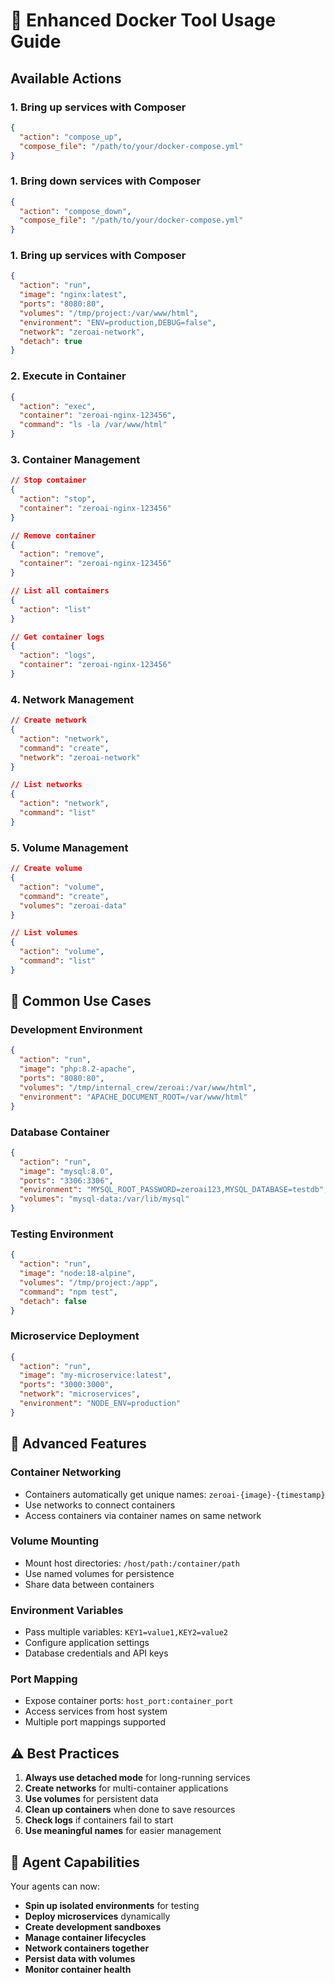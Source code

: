 # 🐳 Enhanced Docker Tool Usage Guide

## Available Actions

### **1. Bring up services with Composer**
```json
{
  "action": "compose_up",
  "compose_file": "/path/to/your/docker-compose.yml"
}
```


### **1. Bring down services with Composer**
```json
{
  "action": "compose_down",
  "compose_file": "/path/to/your/docker-compose.yml"
}
```

### **1. Bring up services with Composer**
```json
{
  "action": "run",
  "image": "nginx:latest",
  "ports": "8080:80",
  "volumes": "/tmp/project:/var/www/html",
  "environment": "ENV=production,DEBUG=false",
  "network": "zeroai-network",
  "detach": true
}
```


### **2. Execute in Container**
```json
{
  "action": "exec",
  "container": "zeroai-nginx-123456",
  "command": "ls -la /var/www/html"
}
```

### **3. Container Management**
```json
// Stop container
{
  "action": "stop",
  "container": "zeroai-nginx-123456"
}

// Remove container
{
  "action": "remove",
  "container": "zeroai-nginx-123456"
}

// List all containers
{
  "action": "list"
}

// Get container logs
{
  "action": "logs",
  "container": "zeroai-nginx-123456"
}
```

### **4. Network Management**
```json
// Create network
{
  "action": "network",
  "command": "create",
  "network": "zeroai-network"
}

// List networks
{
  "action": "network",
  "command": "list"
}
```

### **5. Volume Management**
```json
// Create volume
{
  "action": "volume",
  "command": "create",
  "volumes": "zeroai-data"
}

// List volumes
{
  "action": "volume",
  "command": "list"
}
```

## 🎯 Common Use Cases

### **Development Environment**
```json
{
  "action": "run",
  "image": "php:8.2-apache",
  "ports": "8080:80",
  "volumes": "/tmp/internal_crew/zeroai:/var/www/html",
  "environment": "APACHE_DOCUMENT_ROOT=/var/www/html"
}
```

### **Database Container**
```json
{
  "action": "run",
  "image": "mysql:8.0",
  "ports": "3306:3306",
  "environment": "MYSQL_ROOT_PASSWORD=zeroai123,MYSQL_DATABASE=testdb",
  "volumes": "mysql-data:/var/lib/mysql"
}
```

### **Testing Environment**
```json
{
  "action": "run",
  "image": "node:18-alpine",
  "volumes": "/tmp/project:/app",
  "command": "npm test",
  "detach": false
}
```

### **Microservice Deployment**
```json
{
  "action": "run",
  "image": "my-microservice:latest",
  "ports": "3000:3000",
  "network": "microservices",
  "environment": "NODE_ENV=production"
}
```

## 🔧 Advanced Features

### **Container Networking**
- Containers automatically get unique names: `zeroai-{image}-{timestamp}`
- Use networks to connect containers
- Access containers via container names on same network

### **Volume Mounting**
- Mount host directories: `/host/path:/container/path`
- Use named volumes for persistence
- Share data between containers

### **Environment Variables**
- Pass multiple variables: `KEY1=value1,KEY2=value2`
- Configure application settings
- Database credentials and API keys

### **Port Mapping**
- Expose container ports: `host_port:container_port`
- Access services from host system
- Multiple port mappings supported

## ⚠️ Best Practices

1. **Always use detached mode** for long-running services
2. **Create networks** for multi-container applications
3. **Use volumes** for persistent data
4. **Clean up containers** when done to save resources
5. **Check logs** if containers fail to start
6. **Use meaningful names** for easier management

## 🚀 Agent Capabilities

Your agents can now:
- **Spin up isolated environments** for testing
- **Deploy microservices** dynamically
- **Create development sandboxes**
- **Manage container lifecycles**
- **Network containers together**
- **Persist data with volumes**
- **Monitor container health**